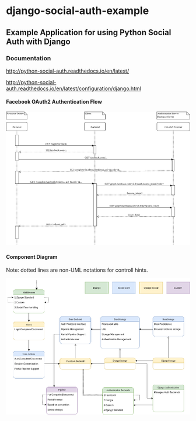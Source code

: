 # django-social-auth-example

## Example Application for using Python Social Auth with Django

### Documentation
http://python-social-auth.readthedocs.io/en/latest/

http://python-social-auth.readthedocs.io/en/latest/configuration/django.html

#### Facebook OAuth2 Authentication Flow

![Facebook Login Flow](/oauth2_facebook_flow.png)

#### Component Diagram

Note: dotted lines are non-UML notations for controll hints.

![Social Auth Components](/social_auth_components.png)
